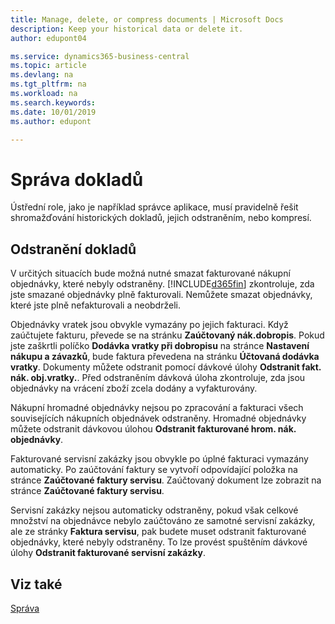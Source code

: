 ```yaml
---
title: Manage, delete, or compress documents | Microsoft Docs
description: Keep your historical data or delete it.
author: edupont04

ms.service: dynamics365-business-central
ms.topic: article
ms.devlang: na
ms.tgt_pltfrm: na
ms.workload: na
ms.search.keywords:
ms.date: 10/01/2019
ms.author: edupont

---
```

# Správa dokladů
Ústřední role, jako je například správce aplikace, musí pravidelně řešit shromažďování historických dokladů, jejich odstraněním, nebo kompresí.

## Odstranění dokladů
V určitých situacích bude možná nutné smazat fakturované nákupní objednávky, které nebyly odstraněny. [!INCLUDE[d365fin](includes/d365fin_md.md)] zkontroluje, zda jste smazané objednávky plně fakturovali. Nemůžete smazat objednávky, které jste plně nefakturovali a neobdrželi.

Objednávky vratek jsou obvykle vymazány po jejich fakturaci. Když zaúčtujete fakturu, převede se na stránku **Zaúčtovaný nák.dobropis**. Pokud jste zaškrtli políčko **Dodávka vratky při dobropisu** na stránce **Nastavení nákupu a závazků**, bude faktura převedena na stránku **Účtovaná dodávka vratky**. Dokumenty můžete odstranit pomocí dávkové úlohy **Odstranit fakt. nák. obj.vratky.**. Před odstraněním dávková úloha zkontroluje, zda jsou objednávky na vrácení zboží zcela dodány a vyfakturovány.

Nákupní hromadné objednávky nejsou po zpracování a fakturaci všech souvisejících nákupních objednávek odstraněny. Hromadné objednávky můžete odstranit dávkovou úlohou **Odstranit fakturované hrom. nák. objednávky**.

Fakturované servisní zakázky jsou obvykle po úplné fakturaci vymazány automaticky. Po zaúčtování faktury se vytvoří odpovídající položka na stránce **Zaúčtované faktury servisu**. Zaúčtovaný dokument lze zobrazit na stránce **Zaúčtované faktury servisu**.

Servisní zakázky nejsou automaticky odstraněny, pokud však celkové množství na objednávce nebylo zaúčtováno ze samotné servisní zakázky, ale ze stránky **Faktura servisu**, pak budete muset odstranit fakturované objednávky, které nebyly odstraněny. To lze provést spuštěním dávkové úlohy **Odstranit fakturované servisní zakázky**.

## Viz také
[Správa](admin-setup-and-administration.md)
